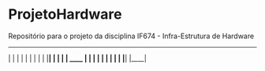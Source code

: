 # ProjetoHardware
Repositório para o projeto da disciplina IF674 - Infra-Estrutura de Hardware
 ____      ____
|    |    |    |
|    |    |    |
|    |____|    |
|              |
|     ____     |
|    |    |    |
|    |    |    |
|____|    |____|